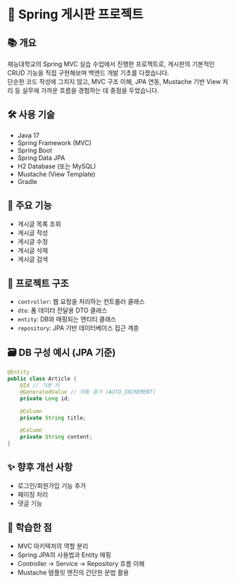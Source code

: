 # 📝 Spring 게시판 프로젝트

## 📚 개요
재능대학교의 Spring MVC 실습 수업에서 진행한 프로젝트로, 게시판의 기본적인 CRUD 기능을 직접 구현해보며 백엔드 개발 기초를 다졌습니다.  
단순한 코드 작성에 그치지 않고, MVC 구조 이해, JPA 연동, Mustache 기반 View 처리 등 실무에 가까운 흐름을 경험하는 데 중점을 두었습니다.

## 🛠️ 사용 기술
- Java 17
- Spring Framework (MVC)
- Spring Boot
- Spring Data JPA
- H2 Database (또는 MySQL)
- Mustache (View Template)
- Gradle

## 🧩 주요 기능
- 게시글 목록 조회
- 게시글 작성
- 게시글 수정
- 게시글 삭제
- 게시글 검색

## 📁 프로젝트 구조
- `controller`: 웹 요청을 처리하는 컨트롤러 클래스
- `dto`: 폼 데이터 전달용 DTO 클래스
- `entity`: DB와 매핑되는 엔티티 클래스
- `repository`: JPA 기반 데이터베이스 접근 계층

## 🗃️ DB 구성 예시 (JPA 기준)

```java
@Entity
public class Article {
    @Id // 기본 키
    @GeneratedValue // 자동 증가 (AUTO_INCREMENT)
    private Long id;

    @Column
    private String title;

    @Column
    private String content;
}
```
## ✨ 향후 개선 사항
- 로그인/회원가입 기능 추가
- 페이징 처리
- 댓글 기능

## 📎 학습한 점
- MVC 아키텍처의 역할 분리
- Spring JPA의 사용법과 Entity 매핑
- Controller → Service → Repository 흐름 이해
- Mustache 템플릿 엔진의 간단한 문법 활용
